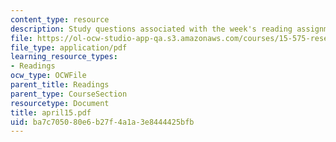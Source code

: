 ```yaml
---
content_type: resource
description: Study questions associated with the week's reading assignment.
file: https://ol-ocw-studio-app-qa.s3.amazonaws.com/courses/15-575-research-seminar-in-it-and-organizations-economic-perspectives-spring-2004/ba7c705080e6b27f4a1a3e8444425bfb_april15.pdf
file_type: application/pdf
learning_resource_types:
- Readings
ocw_type: OCWFile
parent_title: Readings
parent_type: CourseSection
resourcetype: Document
title: april15.pdf
uid: ba7c7050-80e6-b27f-4a1a-3e8444425bfb
---
```


